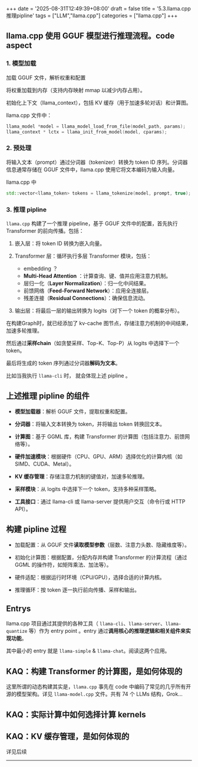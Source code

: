 +++
date = '2025-08-31T12:49:39+08:00'
draft = false
title = '5.3.llama.cpp 推理pipline'
tags = ["LLM","llama.cpp"]
categories = ["llama.cpp"]
+++



## llama.cpp 使用 GGUF 模型进行推理流程。code aspect
### 1. 模型加载

加载 GGUF 文件，解析权重和配置

将权重加载到内存（支持内存映射 mmap 以减少内存占用）。

初始化上下文（llama_context），包括 KV 缓存（用于加速多轮对话）和计算图。

llama.cpp 文件中：

~~~cpp
llama_model *model = llama_model_load_from_file(model_path, params);
llama_context * lctx = llama_init_from_model(model, cparams);
~~~

### 2. 预处理

将输入文本（prompt）通过分词器（tokenizer）转换为 token ID 序列。分词器信息通常存储在 GGUF 文件中，llama.cpp 使用它将文本编码为输入向量。

llama.cpp 中

~~~cpp
std::vector<llama_token> tokens = llama_tokenize(model, prompt, true);
~~~


### 3. 推理 pipline

`llama.cpp` 构建了一个推理 pipeline，基于 GGUF 文件中的配置，首先执行 Transformer 的前向传播。包括：

1. 嵌入层：将 token ID 转换为嵌入向量。

2. Transformer 层：循环执行多层 Transformer 模块，包括：

    - embedding ？
    - **Multi-Head Attention** ：计算查询、键、值并应用注意力机制。
    - 层归一化（**Layer Normalization**）：归一化中间结果。
    - 前馈网络（**Feed-Forward Network**）：应用全连接层。
    - 残差连接（**Residual Connections**）：确保信息流动。

3. 输出层：将最后一层的输出转换为 logits（对下一个 token 的概率分布）。

在构建Graph时，就已经添加了 kv-cache 图节点，存储注意力机制的中间结果，加速多轮推理。

然后通过**采样chain**（如贪婪采样、Top-K、Top-P）从 logits 中选择下一个 token。

最后将生成的 token 序列通过分词器**解码为文本**。

比如当我执行 `llama-cli` 时， 就会体现上述 pipline 。


## 上述推理 pipline 的组件

- **模型加载器**：解析 GGUF 文件，提取权重和配置。

- **分词器**：将输入文本转换为 token，并将输出 token 转换回文本。

- **计算图**：基于 GGML 库，构建 Transformer 的计算图（包括注意力、前馈网络等）。

- **硬件加速模块**：根据硬件（CPU、GPU、ARM）选择优化的计算内核（如 SIMD、CUDA、Metal）。

- **KV 缓存管理**：存储注意力机制的键值对，加速多轮推理。

- **采样模块**：从 logits 中选择下一个 token，支持多种采样策略。

- **工具接口**：通过 llama-cli 或 llama-server 提供用户交互（命令行或 HTTP API）。


## 构建 pipline 过程

- 加载配置：从 GGUF 文件**读取模型参数**（层数、注意力头数、隐藏维度等）。

- 初始化计算图：根据配置，分配内存并构建 Transformer 的计算流程（通过 GGML 的操作符，如矩阵乘法、加法等）。

- 硬件适配：根据运行时环境（CPU/GPU），选择合适的计算内核。

- 推理循环：按 token 逐一执行前向传播、采样和输出。


## Entrys

llama.cpp 项目通过其提供的各种工具（ `llama-cli`、`llama-server`、`llama-quantize` 等）作为 entry point 。entry 通过**调用核心的推理逻辑和相关组件来实现功能**。

其中最小的 entry 就是 `llama-simple` & `llama-chat`。阅读这两个应用。


## KAQ：构建 Transformer 的计算图，是如何体现的

这里所谓的动态构建其实是，`llama.cpp` 事先在 code 中编码了常见的几乎所有开源的模型架构。详见 `llama-model.cpp` 文件。共有 74 个 LLMs 结构，Grok...


## KAQ：实际计算中如何选择计算 kernels
## KAQ：KV 缓存管理，是如何体现的

详见后续


***
